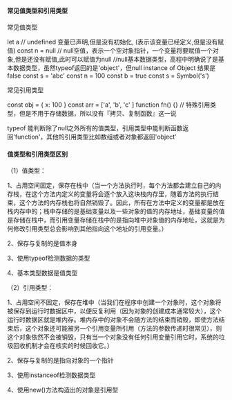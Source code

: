 #### 常见值类型和引用类型
常见值类型

let a // undefined 变量已声明,但是没有初始化, (表示该变量已经定义,但是没有赋值)
const n = null // null空值，表示一个空对象指针，一个变量将要赋值一个对象,但是还没有赋值,此时可以赋值为null
               //null基本数据类型，高程中明确说了是基本数据类型，虽然typeof返回的是'object'，但null instance of Object 结果是false
const s = 'abc'
const n = 100
const b = true
const s = Symbol('s')

常见引用类型

const obj = { x: 100 }
const arr = ['a', 'b', 'c' ]
function fn() {} // 特殊引用类型，但是不用于存储数据，所以没有『拷贝、复制函数』这一说

typeof 能判断除了null之外所有的值类型，引用类型中能判断函数返回'function'，其他的引用类型比如数组或者对象都返回'object'

#### 值类型和引用类型区别

（1）值类型：

1、占用空间固定，保存在栈中（当一个方法执行时，每个方法都会建立自己的内存栈，在这个方法内定义的变量将会逐个放入这块栈内存里，随着方法的执行结束，这个方法的内存栈也将自然销毁了。因此，所有在方法中定义的变量都是放在栈内存中的；栈中存储的是基础变量以及一些对象的值的内存地址，基础变量的值是存储在栈中，而引用变量存储在栈中的是指向堆中对象值的内存地址，这就是为何修改引用类型总会影响到其他指向这个地址的引用变量。）

2、保存与复制的是值本身

3、使用typeof检测数据的类型

4、基本类型数据是值类型

（2）引用类型：

1、占用空间不固定，保存在堆中（当我们在程序中创建一个对象时，这个对象将被保存到运行时数据区中，以便反复利用（因为对象的创建成本通常较大），这个运行时数据区就是堆内存。堆内存中的对象不会随方法的结束而销毁，即使方法结束后，这个对象还可能被另一个引用变量所引用（方法的参数传递时很常见），则这个对象依然不会被销毁，只有当一个对象没有任何引用变量引用它时，系统的垃圾回收机制才会在核实的时候回收它。）

2、保存与复制的是指向对象的一个指针

3、使用instanceof检测数据类型

4、使用new()方法构造出的对象是引用型
